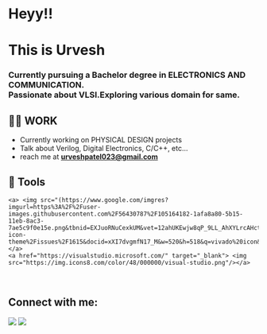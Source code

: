 <h1 align="left">Heyy!!</h1><h1 font-size: 50px>This is Urvesh</h1>
<h3 align="left">Currently pursuing a Bachelor degree in ELECTRONICS AND COMMUNICATION.<br>Passionate about VLSI.Exploring various domain for same.</h3>



## 🙋‍♂️ WORK

- Currently working on PHYSICAL DESIGN projects
- Talk about Verilog, Digital Electronics, C/C++, etc...
-  reach me at **urveshpatel023@gmail.com**

## 🚀 Tools

<p align="left">
  
    <a> <img src="(https://www.google.com/imgres?imgurl=https%3A%2F%2Fuser-images.githubusercontent.com%2F56430787%2F105164182-1afa8a80-5b15-11eb-8ac3-7ae5c9f0e15e.png&tbnid=EXJuoRNuCexkUM&vet=12ahUKEwjw8qP_9LL_AhXYLrcAHctmBx0QMygAegUIARDLAQ..i&imgrefurl=https%3A%2F%2Fgithub.com%2FPapirusDevelopmentTeam%2Fpapirus-icon-theme%2Fissues%2F1615&docid=xXI7dvgmfN17_M&w=520&h=518&q=vivado%20icon&ved=2ahUKEwjw8qP_9LL_AhXYLrcAHctmBx0QMygAegUIARDLAQ)"/> </a>
    <a href="https://visualstudio.microsoft.com/" target="_blank"> <img src="https://img.icons8.com/color/48/000000/visual-studio.png"/></a>
</p>    
<br/>

## Connect with me:
<p align="left">

<a href = "https://www.linkedin.com/in/urvesh2510/"><img src="https://img.icons8.com/fluent/48/000000/linkedin.png"/></a>
<a href = "https://www.instagram.com/_urvesh.patel/"><img src="https://img.icons8.com/fluent/48/000000/instagram-new.png"/></a>

</p>

